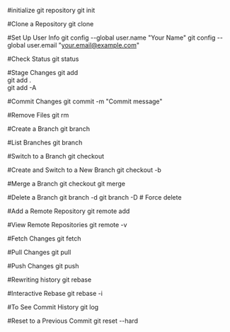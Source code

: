 #initialize git repository
git init

#Clone a Repository
git clone <repository-url>

#Set Up User Info
git config --global user.name "Your Name"
git config --global user.email "your.email@example.com"

#Check Status
git status

#Stage Changes
git add <file>          
git add .               
git add -A              

#Commit Changes
git commit -m "Commit message"

#Remove Files
git rm <file>

#Create a Branch
git branch <branch-name>

#List Branches
git branch

#Switch to a Branch
git checkout <branch-name>

#Create and Switch to a New Branch
git checkout -b <new-branch-name>

#Merge a Branch
git checkout <target-branch>
git merge <source-branch>

#Delete a Branch
git branch -d <branch-name>
git branch -D <branch-name>  # Force delete

#Add a Remote Repository
git remote add <remote-name> <remote-url>

#View Remote Repositories
git remote -v

#Fetch Changes
git fetch <remote-name>

#Pull Changes
git pull <remote-name> <branch-name>

#Push Changes
git push <remote-name> <branch-name>

#Rewriting history
git rebase <base-branch>

#Interactive Rebase
git rebase -i <base-branch>

#To See Commit History
git log

#Reset to a Previous Commit
git reset --hard <commit-hash>
